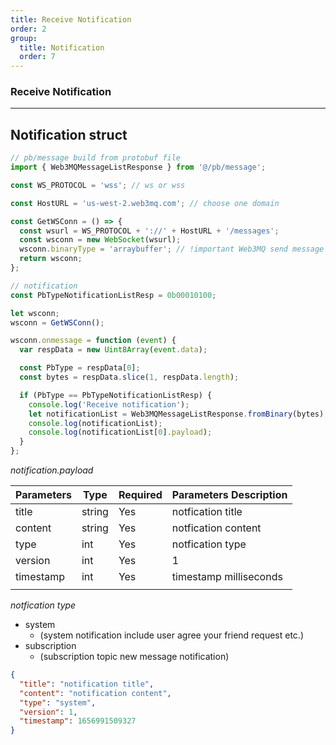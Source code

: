 ```yaml
---
title: Receive Notification
order: 2
group:
  title: Notification
  order: 7
---
```


### Receive Notification

---

## Notification struct

```js
// pb/message build from protobuf file
import { Web3MQMessageListResponse } from '@/pb/message';

const WS_PROTOCOL = 'wss'; // ws or wss

const HostURL = 'us-west-2.web3mq.com'; // choose one domain

const GetWSConn = () => {
  const wsurl = WS_PROTOCOL + '://' + HostURL + '/messages';
  const wsconn = new WebSocket(wsurl);
  wsconn.binaryType = 'arraybuffer'; // !important Web3MQ send message use protobuf
  return wsconn;
};

// notification
const PbTypeNotificationListResp = 0b00010100;

let wsconn;
wsconn = GetWSConn();

wsconn.onmessage = function (event) {
  var respData = new Uint8Array(event.data);

  const PbType = respData[0];
  const bytes = respData.slice(1, respData.length);

  if (PbType == PbTypeNotificationListResp) {
    console.log('Receive notification');
    let notificationList = Web3MQMessageListResponse.fromBinary(bytes);
    console.log(notificationList);
    console.log(notificationList[0].payload);
  }
};
```

_notification.payload_

| Parameters | Type   | Required | Parameters Description |
| ---------- | ------ | -------- | ---------------------- |
| title      | string | Yes      | notfication title      |
| content    | string | Yes      | notfication content    |
| type       | int    | Yes      | notfication type       |
| version    | int    | Yes      | 1                      |
| timestamp  | int    | Yes      | timestamp milliseconds |
|            |

_notfication type_

- system
  - (system notification include user agree your friend request etc.)
- subscription
  - (subscription topic new message notification)

```json
{
  "title": "notification title",
  "content": "notification content",
  "type": "system",
  "version": 1,
  "timestamp": 1656991509327
}
```

